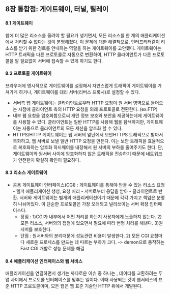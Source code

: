 ## 8장 통합점: 게이트웨이, 터널, 릴레이

#### 8.1 게이트웨이
  웹에 더 많은 리소스를 올려야 할 필요가 생기면서, 모든 리소스를 한 개의 애플리케이션에서 처리할 수 없다는 것이 분명해졌다. 이 문제에 대한 해결책으로, 인터프리터같이 리소스를 받기 위한 경로를 안내하는 역할을 하는 게이트웨이를 고안했다. 게이트웨이는 HTTP 트래픽을 다른 프로토콜로 자동으로 변환하여, HTTP 클라이언트가 다른 프로토콜을 알 필요없이 서버에 접속할 수 있게 하기도 한다.
#### 8.2 프로토콜 게이트웨이
  브라우저에 명시적으로 게이트웨이를 설정해서 자연스럽게 트래픽이 게이트웨이를 거쳐가게 하거나, 게이트웨이를 대리 서버(리버스 프록시)로 설정할 수 있다.
  - 서버측 웹 게이트웨이는 클라이언트로부터 HTTP 요청이 원 서버 영역으로 들어오는 시점에 클라이언트 측의 HTTP 요청을 외래 프로토콜로 전환한다. (ex.FTP)
  - 내부 웹 요청을 암호화함으로써 개인 정보 보호와 보안을 제공하는데에 게이트웨이를 사용할 수 있다. 클라이언트는 일반 HTTP를 사용해 웹을 탐색하지만, 게이트웨이는 자동으로 클라이언트의 모든 세션을 암호화 할 수 있다.
  - HTTPS/HTTP 게이트웨이는 웹 서버의 앞단에서 보안HTTPS 트래픽으로 받아서 복화하고, 웹 서버로 보낼 일반 HTTP 요청을 만든다. 이는 보안 트래픽을 효율적으로 복호화하는 암호화 하드웨어를 내장해서 원 서버의 부하를 줄여주기도 한다. 단, 게이트웨이와 원서버 사이에 암호화하지 않은 트래픽을 전송하기 때문에 네트워크가 안전한지 확실히 확인이 필요하다.
#### 8.3 리소스 게이트웨이
- 공용 게이트웨이 인터페이스(CGI) : 게이트웨이를 통해야 받을 수 있는 리소스 요청 - 헬퍼 애플리케이션 생성, 요청 처리 - 서버로부터 응답을 받아 - 클라이언트로 반환. 서버와 게이트웨이는 별개의 애플리케이션이기 때문에 각각 가지고 책임은 분명히 나뉘어있다. 이 단순한 프로토콜은 가장 오래되고 널리쓰이는 서버 확장 인터페이스다.
   - 장점 : 1)CGI가 내부에서 어떤 처리를 하는지 사용자에게 노출하지 않는다. 2)모든 리소스, 서버와의 접점에 있으면서 필요에 따라 변형 처리를 해낸다. 3)원 서버를 보호한다.
   - 단점 : 원서버와의 분리때문에 성능관련 비용이 발생한다. 2) 모든 CGI 요청마다 새로운 프로세스를 만드는 데 따르는 부하가 크다. -> demon으로 동작하는 Fast CGI 개발로 성능 문제를 해결 
#### 8.4 애플리케이션 인터페이스와 웹 서비스
애플리케이션을 연결하면서 생기는 까다로운 이슈 중 하나는 , 데이터를 교환하려는 두 앱 사이에서 프로토콜 인터페이스를 맞추는 일이다. 이때 사용되는 것이 웹서비스의 표준 HTTP 프로토콜이며, 모든 웹은 웹 표준 기술인 HTTP 위에서 개발된다.
